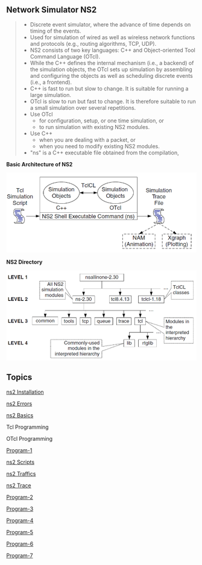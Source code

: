 ## Network Simulator NS2

> - Discrete event simulator, where the advance of time depends on timing of the events.
> - Used for simulation of wired as well as wireless network functions and protocols (e.g., routing algorithms, TCP, UDP).
> - NS2 consists of two key languages: C++ and Object-oriented Tool Command Language (OTcl).
> - While the C++ defines the internal mechanism (i.e., a backend) of the simulation objects, the OTcl sets up simulation by assembling and configuring the objects as well as scheduling discrete events (i.e., a frontend).
> - C++ is fast to run but slow to change. It is suitable for running a large simulation. 
> - OTcl is slow to run but fast to change. It is therefore suitable to run a small simulation over several repetitions.
> - Use OTcl
>   - for configuration, setup, or one time simulation, or
>   - to run simulation with existing NS2 modules.    
> - Use C++
>   - when you are dealing with a packet, or    
>   - when you need to modify existing NS2 modules.
> - "ns" is a C++ executable file obtained from the compilation,

**Basic Architecture of NS2**
<p align=center>
  <img src="Figures/NS-Architecture.png" />
</p>  

**NS2 Directory**
<p align=center>
  <img src="Figures/NS-Directory.png" />
</p>

## Topics

[ns2 Installation](ns2-Installation.md)

[ns2 Errors](ns2-Errors.md)

[ns2 Basics](ns2-Basics.md)

Tcl Programming

OTcl Programming

[Program-1](Program-1)

[ns2 Scripts](ns2-Script.md)

[ns2 Traffics](ns2-Traffics.md)

[ns2 Trace](ns2-Trace.md)

[Program-2](Program-2)

[Program-3](Program-3)

[Program-4](Program-4)

[Program-5](Program-5)

[Program-6](Program-6)

[Program-7](Program-7)


